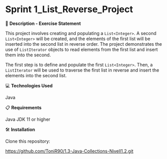 # Sprint 1_List_Reverse_Project

📄 **Description - Exercise Statement**

This project involves creating and populating a `List<Integer>`. A second `List<Integer>` will be created, and the elements of the first list will be inserted into the second list in reverse order. The project demonstrates the use of `ListIterator` objects to read elements from the first list and insert them into the second.

The first step is to define and populate the first `List<Integer>`. Then, a `ListIterator` will be used to traverse the first list in reverse and insert the elements into the second list.

💻 **Technologies Used**

Java

📋 **Requirements**

Java JDK 11 or higher

🛠️ **Installation**

Clone this repository:

https://github.com/ToniR90/1.3-Java-Collections-Nivell1.2.git
